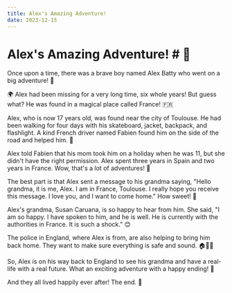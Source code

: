 ```yaml
---
title: Alex's Amazing Adventure!
date: 2023-12-15
---
```

# Alex's Amazing Adventure! # 🌟

Once upon a time, there was a brave boy named Alex Batty who went on a big adventure! 🚀

🌍 Alex had been missing for a very long time, six whole years! But guess what? He was found in a magical place called France! 🇫🇷

Alex, who is now 17 years old, was found near the city of Toulouse. He had been walking for four days with his skateboard, jacket, backpack, and flashlight. A kind French driver named Fabien found him on the side of the road and helped him. 🚗

Alex told Fabien that his mom took him on a holiday when he was 11, but she didn't have the right permission. Alex spent three years in Spain and two years in France. Wow, that's a lot of adventures! 🌟

The best part is that Alex sent a message to his grandma saying, "Hello grandma, it is me, Alex. I am in France, Toulouse. I really hope you receive this message. I love you, and I want to come home." How sweet! 💖

Alex's grandma, Susan Caruana, is so happy to hear from him. She said, "I am so happy. I have spoken to him, and he is well. He is currently with the authorities in France. It is such a shock." 😊

The police in England, where Alex is from, are also helping to bring him back home. They want to make sure everything is safe and sound. 🏠👮‍♂️

So, Alex is on his way back to England to see his grandma and have a real-life with a real future. What an exciting adventure with a happy ending! 🎉

And they all lived happily ever after! The end. 🌈